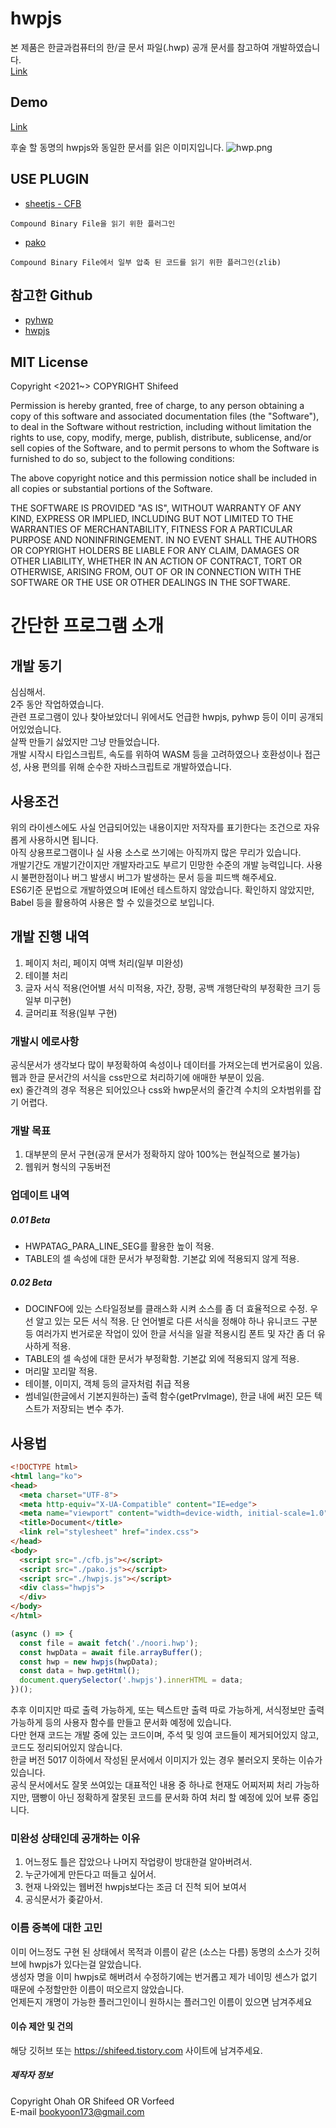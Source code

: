 # hwpjs
본 제품은 한글과컴퓨터의 한/글 문서 파일(.hwp) 공개 문서를 참고하여 개발하였습니다.  
[Link](https://www.hancom.com/etc/hwpDownload.do)  

## Demo
[Link](https://kbl-ref.com/hwpjs)  

후술 할 동명의 hwpjs와 동일한 문서를 읽은 이미지입니다.
![hwp.png](hwp.png)

## USE PLUGIN
- [sheetjs - CFB](http://sheetjs.com)
```
Compound Binary File을 읽기 위한 플러그인
```
- [pako](https://github.com/nodeca/pako)
```
Compound Binary File에서 일부 압축 된 코드를 읽기 위한 플러그인(zlib)
```

## 참고한 Github
- [pyhwp](https://github.com/mete0r/pyhwp)
- [hwpjs](https://github.com/hahnlee/hwp.js)


## MIT License

Copyright <2021~> COPYRIGHT Shifeed

Permission is hereby granted, free of charge, to any person obtaining a copy of this software and associated documentation files (the "Software"), to deal in the Software without restriction, including without limitation the rights to use, copy, modify, merge, publish, distribute, sublicense, and/or sell copies of the Software, and to permit persons to whom the Software is furnished to do so, subject to the following conditions:

The above copyright notice and this permission notice shall be included in all copies or substantial portions of the Software.

THE SOFTWARE IS PROVIDED "AS IS", WITHOUT WARRANTY OF ANY KIND, EXPRESS OR IMPLIED, INCLUDING BUT NOT LIMITED TO THE WARRANTIES OF MERCHANTABILITY, FITNESS FOR A PARTICULAR PURPOSE AND NONINFRINGEMENT. IN NO EVENT SHALL THE AUTHORS OR COPYRIGHT HOLDERS BE LIABLE FOR ANY CLAIM, DAMAGES OR OTHER LIABILITY, WHETHER IN AN ACTION OF CONTRACT, TORT OR OTHERWISE, ARISING FROM, OUT OF OR IN CONNECTION WITH THE SOFTWARE OR THE USE OR OTHER DEALINGS IN THE SOFTWARE.


# 간단한 프로그램 소개

## 개발 동기

심심해서.  
2주 동안 작업하였습니다.  
관련 프로그램이 있나 찾아보았더니 위에서도 언급한 hwpjs, pyhwp 등이 이미 공개되어있었습니다.  
살짝 만들기 싫었지만 그냥 만들었습니다.  
개발 시작시 타입스크립트, 속도를 위하여 WASM 등을 고려하였으나 호환성이나 접근성, 사용 편의를 위해 순수한 자바스크립트로 개발하였습니다.

## 사용조건
위의 라이센스에도 사실 언급되어있는 내용이지만 저작자를 표기한다는 조건으로 자유롭게 사용하시면 됩니다.  
아직 상용프로그램이나 실 사용 소스로 쓰기에는 아직까지 많은 무리가 있습니다.  
개발기간도 개발기간이지만 개발자라고도 부르기 민망한 수준의 개발 능력입니다.
사용시 불편한점이나 버그 발생시 버그가 발생하는 문서 등을 피드백 해주세요.  
ES6기준 문법으로 개발하였으며 IE에선 테스트하지 않았습니다.
확인하지 않았지만, Babel 등을 활용하여 사용은 할 수 있을것으로 보입니다.

## 개발 진행 내역
1. 페이지 처리, 페이지 여백 처리(일부 미완성)
2. 테이블 처리
3. 글자 서식 적용(언어별 서식 미적용, 자간, 장평, 공백 개행단락의 부정확한 크기 등 일부 미구현)
4. 글머리표 적용(일부 구현)

### 개발시 에로사항
공식문서가 생각보다 많이 부정확하여 속성이나 데이터를 가져오는데 번거로움이 있음.  
웹과 한글 문서간의 서식을 css만으로 처리하기에 애매한 부분이 있음.  
ex) 줄간격의 경우 적용은 되어있으나 css와 hwp문서의 줄간격 수치의 오차범위를 잡기 어렵다.

### 개발 목표
1. 대부분의 문서 구현(공개 문서가 정확하지 않아 100%는 현실적으로 불가능)
2. 웹워커 형식의 구동버전


### 업데이트 내역

##### 0.01 Beta
- HWPATAG_PARA_LINE_SEG를 활용한 높이 적용.
- TABLE의 셀 속성에 대한 문서가 부정확함. 기본값 외에 적용되지 않게 적용.

##### 0.02 Beta
- DOCINFO에 있는 스타일정보를 클래스화 시켜 소스를 좀 더 효율적으로 수정.
 우선 알고 있는 모든 서식 적용. 단 언어별로 다른 서식을 정해야 하나 유니코드 구분 등 여러가지 번거로운 작업이 있어 한글 서식을 일괄 적용시킴
 폰트 및 자간 좀 더 유사하게 적용.
- TABLE의 셀 속성에 대한 문서가 부정확함. 기본값 외에 적용되지 않게 적용.
- 머리말 꼬리말 적용.
- 테이블, 이미지, 객체 등의 글자처럼 취급 적용
- 썸네일(한글에서 기본지원하는) 출력 함수(getPrvImage), 한글 내에 써진 모든 텍스트가 저장되는 변수 추가.


## 사용법
```html
<!DOCTYPE html>
<html lang="ko">
<head>
  <meta charset="UTF-8">
  <meta http-equiv="X-UA-Compatible" content="IE=edge">
  <meta name="viewport" content="width=device-width, initial-scale=1.0">
  <title>Document</title>
  <link rel="stylesheet" href="index.css">
</head>
<body>
  <script src="./cfb.js"></script>
  <script src="./pako.js"></script>
  <script src="./hwpjs.js"></script>
  <div class="hwpjs">
  </div>
</body>
</html>
```
```javascript
(async () => {
  const file = await fetch('./noori.hwp');
  const hwpData = await file.arrayBuffer();
  const hwp = new hwpjs(hwpData);
  const data = hwp.getHtml();
  document.querySelector('.hwpjs').innerHTML = data;
})();
```

추후 이미지만 따로 출력 가능하게, 또는 텍스트만 출력 따로 가능하게, 서식정보만 출력 가능하게 등의 사용자 함수를 만들고 문서화 예정에 있습니다.  
다만 현재 코드는 개발 중에 있는 코드이며, 주석 및 잉여 코드들이 제거되어있지 않고, 코드도 정리되어있지 않습니다.  
한글 버전 5017 이하에서 작성된 문서에서 이미지가 있는 경우 불러오지 못하는 이슈가 있습니다.  
공식 문서에서도 잘못 쓰여있는 대표적인 내용 중 하나로 현재도 어찌저찌 처리 가능하지만, 땜빵이 아닌 정확하게 잘못된 코드를 문서화 하여 처리 할 예정에 있어 보류 중입니다.


### 미완성 상태인데 공개하는 이유
1. 어느정도 틀은 잡았으나 나머지 작업량이 방대한걸 알아버려서.
2. 누군가에게 만든다고 떠들고 싶어서.
3. 현재 나와있는 웹버전 hwpjs보다는 조금 더 진척 되어 보여서
4. 공식문서가 좆같아서.

### 이름 중복에 대한 고민
이미 어느정도 구현 된 상태에서 목적과 이름이 같은 (소스는 다름) 동명의 소스가 깃허브에 hwpjs가 있다는걸 알았습니다.  
생성자 명을 이미 hwpjs로 해버려서 수정하기에는 번거롭고 제가 네이밍 센스가 없기 때문에 수정할만한 이름이 떠오르지 않았습니다.  
언제든지 개명이 가능한 플러그인이니 원하시는 플러그인 이름이 있으면 남겨주세요


#### 이슈 제안 및 건의

해당 깃허브 또는 https://shifeed.tistory.com 사이트에 남겨주세요.



##### 제작자 정보
Copyright Ohah OR Shifeed OR Vorfeed  
E-mail bookyoon173@gmail.com
